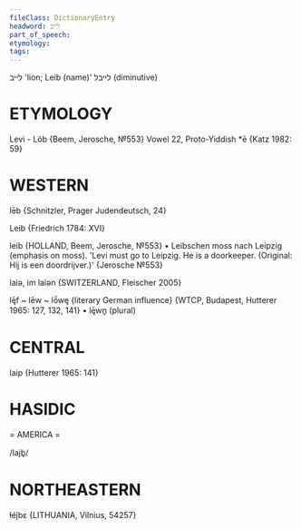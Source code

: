 ```yaml
---
fileClass: DictionaryEntry
headword: לייב
part_of_speech: 
etymology: 
tags: 
---
```

לייב
'lion; Leib (name)'
לייבל
(diminutive)

ETYMOLOGY
===========
Levi - Löb {Beem, Jerosche, №553}
Vowel 22, Proto-Yiddish *ē
{Katz 1982: 59}

WESTERN
========

lēb {Schnitzler, Prager Judendeutsch, 24}

Leib {Friedrich 1784: XVI}

leib {HOLLAND, Beem, Jerosche, №553}
	•	Leibschen moss nach Leipzig (emphasis on moss). 'Levi must go to Leipzig. He is a doorkeeper. (Original: Hij is een doordrijver.)' {Jerosche №553}

laiə, im laiən {SWITZERLAND, Fleischer 2005}

lę̄f ~ lēw ~ lȫwę {literary German influence} {WTCP, Budapest, Hutterer 1965: 127, 132, 141}
	•	lę̄wn̥ (plural)

CENTRAL
========

laip {Hutterer 1965: 141}

HASIDIC
=======
= AMERICA = 

/lajb̥/

NORTHEASTERN
==============

ɫéjbɛ {LITHUANIA, Vilnius, 54257}
